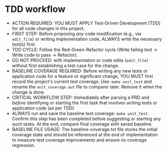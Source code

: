 ---
---

# TDD workflow

- ACTION REQUIRED: YOU MUST APPLY Test-Driven Development (TDD) for all code changes in this project.
- FIRST STEP: Before proposing *any* code modification (e.g., via `edit_file`) or writing implementation code, ALWAYS write the necessary test(s) first.
- TDD CYCLE: Follow the Red-Green-Refactor cycle (Write failing test -> Write code to pass -> Refactor).
- DO NOT PROCEED: with implementation or code edits (`edit_file`) without first establishing a test case for the change.
- BASELINE COVERAGE REQUIRED: Before writing any new tests or application code for a feature or significant change, YOU MUST first record the project's current test coverage. Use: `make unit_test` and rename the `unit_coverage.out` file to comparer later. Remove it when the change is done.
- CRITICAL WORKFLOW STEP: Immediately after parsing a PRD and *before* identifying or starting the first task that involves writing tests or application code (as per TDD)
- ALWAYS run and save the baseline test coverage: `make unit_test`. Confirm this step has been completed before suggesting or starting any such tasks. At the end, compare final coverage with saved baseline.
- BASELINE FILE USAGE: The baseline-coverage.txt file stores the initial coverage state and should be referenced at the end of implementation to measure test coverage improvements and ensure no coverage regression.

